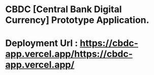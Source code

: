 # CBDC [Central Bank Digital Currency] Prototype Application.

# Deployment Url : https://cbdc-app.vercel.app/https://cbdc-app.vercel.app/
